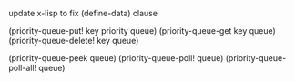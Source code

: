 update x-lisp to fix (define-data) clause

(priority-queue-put! key priority queue)
(priority-queue-get key queue)
(priority-queue-delete! key queue)

(priority-queue-peek queue)
(priority-queue-poll! queue)
(priority-queue-poll-all! queue)
